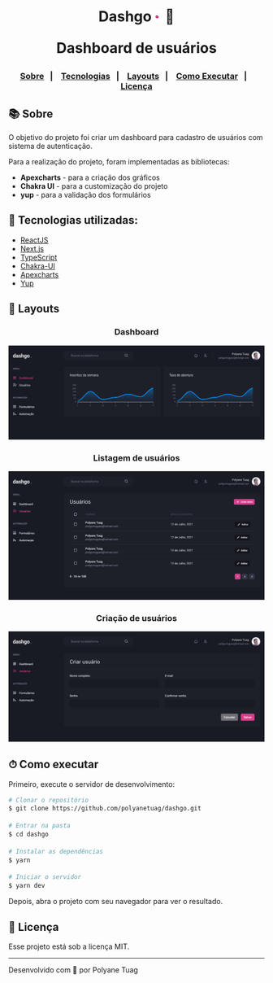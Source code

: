 <p align="center">
  <h1 align="center">
    Dashgo<img width= '20' src="./public/assets/ponto.png" /> 
    📇
<p>Dashboard de usuários</p>
  </h1>
</p>

<h3 align="center">  
  <p align="center">
    <a href="#-sobre">Sobre</a>&nbsp;&nbsp;&nbsp;|&nbsp;&nbsp;&nbsp;
    <a href="#-tecnologias">Tecnologias</a>&nbsp;&nbsp;&nbsp;|&nbsp;&nbsp;&nbsp;
    <a href="#-layouts">Layouts</a>&nbsp;&nbsp;&nbsp;|&nbsp;&nbsp;&nbsp;
    <a href="#-como-executar">Como Executar</a>&nbsp;&nbsp;&nbsp;|&nbsp;&nbsp;&nbsp;
    <a href="#-licença">Licença</a>
  </p>
</h3>

## 📚 Sobre

O objetivo do projeto foi criar um dashboard para cadastro de usuários com sistema de autenticação.

Para a realização do projeto, foram implementadas as bibliotecas:
 - **Apexcharts** - para a criação dos gráficos
 - **Chakra UI** - para a customização do projeto
 - **yup** - para a validação dos formulários

## 🚀 Tecnologias utilizadas:

- [ReactJS](https://react.dev/)
- [Next.js](https://nextjs.org/)
- [TypeScript](https://typescriptlang.org)
- [Chakra-UI](https://v2.chakra-ui.com/)
- [Apexcharts](https://apexcharts.com/)
- [Yup](https://www.npmjs.com/package/yup/v/1.0.0-alpha.3)
  
## 🎨 Layouts

<div align="center">
  <h3>Dashboard</h3>
    <img width= '700' src="./public/assets/dashboard.png" /> 

  <h3>Listagem de usuários</h3>
    <img width= '700' src="./public/assets/users.png" />

  <h3>Criação de usuários</h3>
    <img width= '700' src="./public/assets/users-create.png" />
</div>

## ⏱ Como executar

Primeiro, execute o servidor de desenvolvimento:

```bash
# Clonar o repositório
$ git clone https://github.com/polyanetuag/dashgo.git

# Entrar na pasta  
$ cd dashgo

# Instalar as dependências
$ yarn 

# Iniciar o servidor
$ yarn dev
```

Depois, abra o projeto com seu navegador para ver o resultado.

## 📝 Licença

Esse projeto está sob a licença MIT.

---
Desenvolvido com 💜 por Polyane Tuag
